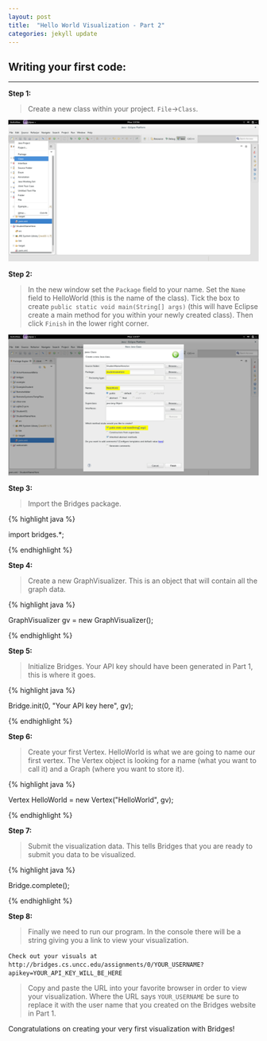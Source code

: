 ```yaml
---
layout: post
title:  "Hello World Visualization - Part 2"
categories: jekyll update
---
```


## Writing your first code:
-----

**Step 1:**

> Create a new class within your project. `File`->`Class`.

![drawing](/images/screenshot_6.png)

**Step 2:**

> In the new window set the `Package` field to your name. Set the `Name` field to HelloWorld (this is the name of the class). Tick the box to create `public static void main(String[] args)` (this will have Eclipse create a main method for you within your newly created class). Then click `Finish` in the lower right corner.

![drawing](/images/screenshot_7.png)

**Step 3:**

> Import the Bridges package.

{% highlight java  %}

import bridges.*;

{% endhighlight %}

**Step 4:**

> Create a new GraphVisualizer. This is an object that will contain all the graph data.

{% highlight java  %}

GraphVisualizer gv = new GraphVisualizer();

{% endhighlight %}

**Step 5:**

> Initialize Bridges. Your API key should have been generated in Part 1, this is where it goes.

{% highlight java  %}

Bridge.init(0, "Your API key here", gv);

{% endhighlight %}

**Step 6:**

> Create your first Vertex. HelloWorld is what we are going to name our first vertex. The Vertex object is looking for a name (what you want to call it) and a Graph (where you want to store it).

{% highlight java  %}

Vertex HelloWorld = new Vertex("HelloWorld", gv);

{% endhighlight %}

**Step 7:**

> Submit the visualization data. This tells Bridges that you are ready to submit you data to be visualized.

{% highlight java  %}

Bridge.complete();

{% endhighlight %}

**Step 8:**

> Finally we need to run our program.
In the console there will be a string giving you a link to view your visualization.

`Check out your visuals at http://bridges.cs.uncc.edu/assignments/0/YOUR_USERNAME?apikey=YOUR_API_KEY_WILL_BE_HERE`

> Copy and paste the URL into your favorite browser in order to view your visualization. Where the URL says `YOUR_USERNAME` be sure to replace it with the user name that you created on the Bridges website in Part 1.

Congratulations on creating your very first visualization with Bridges!
